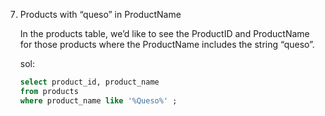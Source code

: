 7. Products with “queso” in ProductName

   In the products table, we’d like to see the ProductID and ProductName for those products where the ProductName includes the string “queso”.

   sol:
   ```sql
   select product_id, product_name
   from products
   where product_name like '%Queso%' ;
   ```
